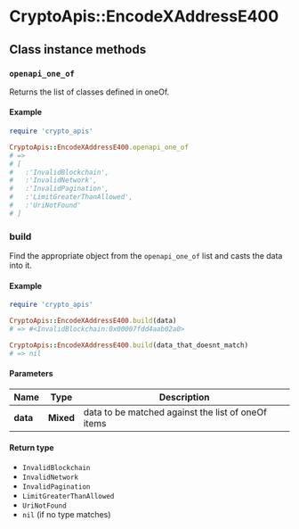 # CryptoApis::EncodeXAddressE400

## Class instance methods

### `openapi_one_of`

Returns the list of classes defined in oneOf.

#### Example

```ruby
require 'crypto_apis'

CryptoApis::EncodeXAddressE400.openapi_one_of
# =>
# [
#   :'InvalidBlockchain',
#   :'InvalidNetwork',
#   :'InvalidPagination',
#   :'LimitGreaterThanAllowed',
#   :'UriNotFound'
# ]
```

### build

Find the appropriate object from the `openapi_one_of` list and casts the data into it.

#### Example

```ruby
require 'crypto_apis'

CryptoApis::EncodeXAddressE400.build(data)
# => #<InvalidBlockchain:0x00007fdd4aab02a0>

CryptoApis::EncodeXAddressE400.build(data_that_doesnt_match)
# => nil
```

#### Parameters

| Name | Type | Description |
| ---- | ---- | ----------- |
| **data** | **Mixed** | data to be matched against the list of oneOf items |

#### Return type

- `InvalidBlockchain`
- `InvalidNetwork`
- `InvalidPagination`
- `LimitGreaterThanAllowed`
- `UriNotFound`
- `nil` (if no type matches)

